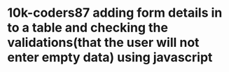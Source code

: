 # 10k-coders87 adding form details in to a table and checking the validations(that the user will not enter empty data) using javascript
